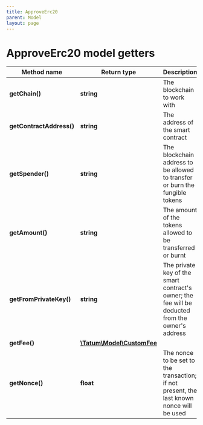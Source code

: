 ```yaml
---
title: ApproveErc20
parent: Model
layout: page
---
```


# ApproveErc20 model getters

Method name | Return type | Description | Notes
------------ | ------------- | ------------- | -------------
**getChain()** | **string** | The blockchain to work with |
**getContractAddress()** | **string** | The address of the smart contract |
**getSpender()** | **string** | The blockchain address to be allowed to transfer or burn the fungible tokens |
**getAmount()** | **string** | The amount of the tokens allowed to be transferred or burnt |
**getFromPrivateKey()** | **string** | The private key of the smart contract's owner; the fee will be deducted from the owner's address |
**getFee()** | [**\Tatum\Model\CustomFee**](../CustomFee) |  | [optional]
**getNonce()** | **float** | The nonce to be set to the transaction; if not present, the last known nonce will be used | [optional]

